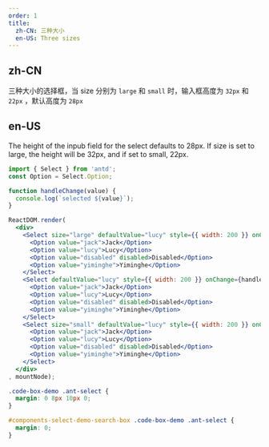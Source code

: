 ```yaml
---
order: 1
title: 
  zh-CN: 三种大小
  en-US: Three sizes
---
```


## zh-CN

三种大小的选择框，当 size 分别为 `large` 和 `small` 时，输入框高度为 `32px` 和 `22px` ，默认高度为 `28px`

## en-US

The height of the inpub field for the select defaults to 28px. If size is set to large, the height will be 32px, and if set to small, 22px.

````jsx
import { Select } from 'antd';
const Option = Select.Option;

function handleChange(value) {
  console.log(`selected ${value}`);
}

ReactDOM.render(
  <div>
    <Select size="large" defaultValue="lucy" style={{ width: 200 }} onChange={handleChange}>
      <Option value="jack">Jack</Option>
      <Option value="lucy">Lucy</Option>
      <Option value="disabled" disabled>Disabled</Option>
      <Option value="yiminghe">Yiminghe</Option>
    </Select>
    <Select defaultValue="lucy" style={{ width: 200 }} onChange={handleChange}>
      <Option value="jack">Jack</Option>
      <Option value="lucy">Lucy</Option>
      <Option value="disabled" disabled>Disabled</Option>
      <Option value="yiminghe">Yiminghe</Option>
    </Select>
    <Select size="small" defaultValue="lucy" style={{ width: 200 }} onChange={handleChange}>
      <Option value="jack">Jack</Option>
      <Option value="lucy">Lucy</Option>
      <Option value="disabled" disabled>Disabled</Option>
      <Option value="yiminghe">Yiminghe</Option>
    </Select>
  </div>
, mountNode);
````

````css
.code-box-demo .ant-select {
  margin: 0 8px 10px 0;
}

#components-select-demo-search-box .code-box-demo .ant-select {
  margin: 0;
}
````
